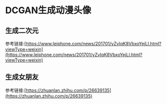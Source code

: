 # DCGAN生成动漫头像


## 生成二次元
参考链接:[https://www.leiphone.com/news/201701/yZvIqK8VbxoYejLl.html?viewType=weixin](https://www.leiphone.com/news/201701/yZvIqK8VbxoYejLl.html?viewType=weixin)


## 生成女朋友
参考链接:[https://zhuanlan.zhihu.com/p/26639135](https://zhuanlan.zhihu.com/p/26639135)
